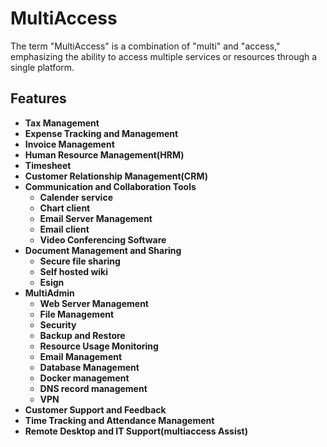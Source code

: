# MultiAccess
The term "MultiAccess" is a combination of "multi" and "access," emphasizing the ability to access multiple services or resources through a single platform.

## Features

- **Tax Management**
- **Expense Tracking and Management**
- **Invoice Management**
- **Human Resource Management(HRM)**
- **Timesheet**
- **Customer Relationship Management(CRM)**
- **Communication and Collaboration Tools**
  - **Calender service** 
  - **Chart client**
  - **Email Server Management**
  - **Email client**
  - **Video Conferencing Software**
- **Document Management and Sharing**
  - **Secure file sharing**
  - **Self hosted wiki**
  - **Esign**
- **MultiAdmin**
  - **Web Server Management**
  - **File Management**
  - **Security**
  - **Backup and Restore**
  - **Resource Usage Monitoring**
  - **Email Management**
  - **Database Management**
  - **Docker management**
  - **DNS record management**
  - **VPN**
- **Customer Support and Feedback**
- **Time Tracking and Attendance Management**
- **Remote Desktop and IT Support(multiaccess Assist)**

<!--

**Here are some ideas to get you started:**

🙋‍♀️ A short introduction - what is your organization all about?
🌈 Contribution guidelines - how can the community get involved?
👩‍💻 Useful resources - where can the community find your docs? Is there anything else the community should know?
🍿 Fun facts - what does your team eat for breakfast?
🧙 Remember, you can do mighty things with the power of [Markdown](https://docs.github.com/github/writing-on-github/getting-started-with-writing-and-formatting-on-github/basic-writing-and-formatting-syntax)
-->
